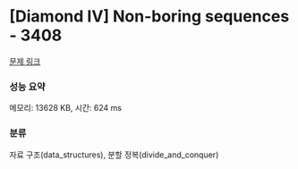 # [Diamond IV] Non-boring sequences - 3408 

[문제 링크](https://www.acmicpc.net/problem/3408) 

### 성능 요약

메모리: 13628 KB, 시간: 624 ms

### 분류

자료 구조(data_structures), 분할 정복(divide_and_conquer)

